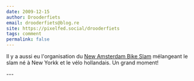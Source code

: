```yaml
---
date: 2009-12-15
author: Drooderfiets
email: drooderfiets@blog.re
site: https://pixelfed.social/drooderfiets
tags: comment
permalink: false
---
```


<p>
Il y a aussi eu l'organisation du <a href="http://newamsterdambikeslam.org/about.html">New Amsterdam Bike Slam</a> mélangeant le slam né à New Yorkk et le vélo hollandais. Un grand moment!
</p>
---